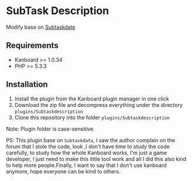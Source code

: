 # SubTask Description

Modify base on [Subtaskdate](https://github.com/eSkiSo/Subtaskdate)

Requirements
------------

- Kanboard >= 1.0.34
- PHP >= 5.3.3

Installation
------------

1. Install the plugin from the Kanboard plugin manager in one click
2. Download the zip file and decompress everything under the directory `plugins/Subtaskdescription`
3. Clone this repository into the folder `plugins/Subtaskdescription`

Note: Plugin folder is case-sensitive.

PS: This plugin base on `Subtaskdata`, I saw the author complain on the forum that I stole the code, look ,I don't have time to study the code carefully, to study how the whole Kanboard works, I'm just a game developer, I just need to make this little tool work and all I did this also kind to help more people.Finally, I want to say that I don't use kanboard anymore, hope everyone can be kind to others.